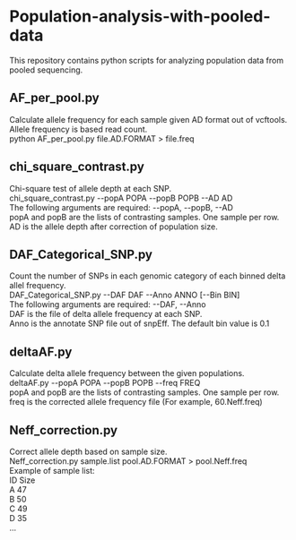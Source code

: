 # Population-analysis-with-pooled-data
This repository contains python scripts for analyzing population data from pooled sequencing.

## AF_per_pool.py
Calculate allele frequency for each sample given AD format out of vcftools.  
Allele frequency is based read count.  
python AF_per_pool.py file.AD.FORMAT > file.freq

## chi_square_contrast.py
Chi-square test of allele depth at each SNP.  
chi_square_contrast.py --popA POPA --popB POPB --AD AD  
The following arguments are required: --popA, --popB, --AD  
popA and popB are the lists of contrasting samples. One sample per row.   
AD is the allele depth after correction of population size.  

## DAF_Categorical_SNP.py
Count the number of SNPs in each genomic category of each binned delta allel frequency.  
DAF_Categorical_SNP.py --DAF DAF --Anno ANNO [--Bin BIN]  
The following arguments are required: --DAF, --Anno  
DAF is the file of delta allele frequency at each SNP.   
Anno is the annotate SNP file out of snpEff. The default bin value is 0.1

## deltaAF.py
Calculate delta allele frequency between the given populations.  
deltaAF.py --popA POPA --popB POPB --freq FREQ  
popA and popB are the lists of contrasting samples. One sample per row.  
freq is the corrected allele frequency file (For example, 60.Neff.freq)  

## Neff_correction.py
Correct allele depth based on sample size.  
Neff_correction.py sample.list pool.AD.FORMAT > pool.Neff.freq  
Example of sample list:  
ID      Size  
A   47  
B 50  
C  49  
D   35  
...  


